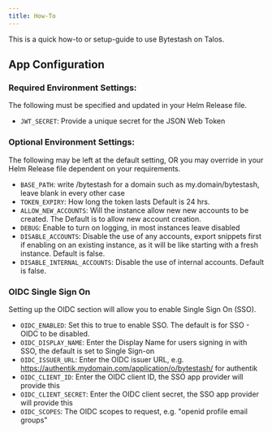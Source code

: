 ```yaml
---
title: How-To
---
```


This is a quick how-to or setup-guide to use Bytestash on Talos.

## App Configuration

### Required Environment Settings:
The following must be specified and updated in your Helm Release file.
- `JWT_SECRET`: Provide a unique secret for the JSON Web Token

### Optional Environment Settings:
The following may be left at the default setting, OR you may override in your Helm Release file dependent on your requirements.
- `BASE_PATH`: write /bytestash for a domain such as my.domain/bytestash, leave blank in every other case
- `TOKEN_EXPIRY`: How long the token lasts Default is 24 hrs.
- `ALLOW_NEW_ACCOUNTS`: Will the instance allow new new accounts to be created. The Default is to allow new account creation.
- `DEBUG`: Enable to turn on logging, in most instances leave disabled
- `DISABLE_ACCOUNTS`: Disable the use of any accounts, export snippets first if enabling on an existing instance, as it will be like starting with a fresh instance. Default is false.
- `DISABLE_INTERNAL_ACCOUNTS`: Disable the use of internal accounts. Default is false.

### OIDC Single Sign On
Setting up the OIDC section will allow you to enable Single Sign On (SSO).
- `OIDC_ENABLED`: Set this to true to enable SSO. The default is for SSO - OIDC to be disabled.
- `OIDC_DISPLAY_NAME`: Enter the Display Name for users signing in with SSO, the default is set to Single Sign-on
- `OIDC_ISSUER_URL`: Enter the OIDC issuer URL,  e.g. https://authentik.mydomain.com/application/o/bytestash/ for authentik
- `OIDC_CLIENT_ID`:  Enter the OIDC client ID, the SSO app provider will provide this
- `OIDC_CLIENT_SECRET`: Enter the OIDC client secret, the SSO app provider will provide this
- `OIDC_SCOPES`: The OIDC scopes to request, e.g. "openid profile email groups"
